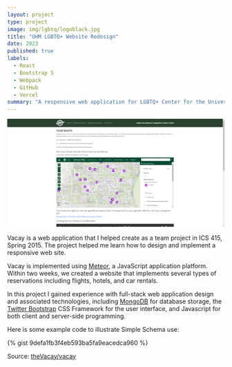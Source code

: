 ```yaml
---
layout: project
type: project
image: img/lgbtq/logoblack.jpg
title: "UHM LGBTQ+ Website Redesign"
date: 2023
published: true
labels:
  - React
  - Bootstrap 5
  - Webpack
  - GitHub
  - Vercel
summary: "A responsive web application for LGBTQ+ Center for the University of Hawai'i at Manoa"
---
```


<div class="text-center p-4">
  <img src="../img/lgbtq/lgbtq-web.png" class="img-thumbnail" >
</div>

Vacay is a web application that I helped create as a team project in ICS 415, Spring 2015. The project helped me learn how to design and implement a responsive web site.

Vacay is implemented using [Meteor](http://meteor.com), a JavaScript application platform. Within two weeks, we created a website that implements several types of reservations including flights, hotels, and car rentals.

In this project I gained experience with full-stack web application design and associated technologies, including [MongoDB](http://mongodb.com) for database storage, the [Twitter Bootstrap](http://getbootstrap.com/) CSS Framework for the user interface, and Javascript for both client and server-side programming. 

Here is some example code to illustrate Simple Schema use:

{% gist 9defa1fb3f4eb593ba5fa9eacedca960 %}
 
Source: <a href="https://github.com/theVacay/vacay">theVacay/vacay</a>
